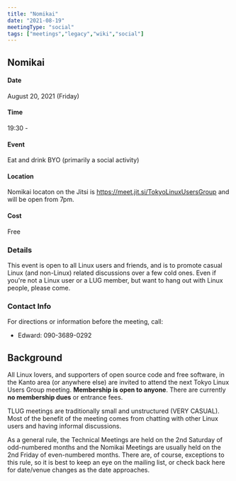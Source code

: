 ```yaml
---
title: "Nomikai"
date: "2021-08-19"
meetingType: "social"
tags: ["meetings","legacy","wiki","social"]
---
```


<h2 id="nomikai">Nomikai</h2>
<h4 id="date">Date</h4>
<p>August 20, 2021 (Friday)</p>
<h4 id="time">Time</h4>
<p>19:30 -</p>
<h4 id="event">Event</h4>
<p>Eat and drink BYO (primarily a social activity)</p>
<h4 id="location">Location</h4>
<p>Nomikai locaton on the Jitsi is <a href="https://meet.jit.si/TokyoLinuxUsersGroup">https://meet.jit.si/TokyoLinuxUsersGroup</a> and will be open from 7pm.</p>
<h4 id="cost">Cost</h4>
<p>Free</p>
<h3 id="details">Details</h3>
<p>This event is open to all Linux users and friends, and is to promote casual Linux (and non-Linux) related discussions over a few cold ones. Even if you're not a Linux user or a LUG member, but want to hang out with Linux people, please come.</p>
<h3 id="contact_info">Contact Info</h3>
<p>For directions or information before the meeting, call:</p>
<ul>
<li>Edward: 090-3689-0292</li>
</ul>

<h2 id="introduction">Background</h2>
<p>All Linux lovers, and supporters of open source code and free software, in the Kanto area (or anywhere else) are invited to attend the next Tokyo Linux Users Group meeting. <b>Membership is open to anyone</b>. There are currently <b>no membership dues</b> or entrance fees.</p>
<p>TLUG meetings are traditionally small and unstructured (VERY CASUAL). Most of the benefit of the meeting comes from chatting with other Linux users and having informal discussions.</p>
<p>As a general rule, the Technical Meetings are held on the 2nd Saturday of odd-numbered months and the Nomikai Meetings are usually held on the 2nd Friday of even-numbered months. There are, of course, exceptions to this rule, so it is best to keep an eye on the mailing list, or check back here for date/venue changes as the date approaches.</p>
